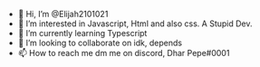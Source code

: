 - 👋 Hi, I’m @Elijah2101021
- 👀 I’m interested in Javascript, Html and also css. A Stupid Dev.
- 🌱 I’m currently learning Typescript
- 💞️ I’m looking to collaborate on idk, depends
- 📫 How to reach me dm me on discord, Dhar Pepe#0001

<!---
Elijah2101021/Elijah2101021 is a ✨ special ✨ because he is cool
--->
